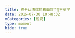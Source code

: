 ```yaml
---
title: 终于认清你的真面目了@王英宇
date: 2016-07-30 10:48:32
mCategories: [说说]
type: moment
hide: true
---
```


<div id="pics-20160730104832"></div>

<script src="/lib/moment/pics.js"></script>
<script>
var data = [
    {"link": "2016-07-30_000000.jpeg", "type": "shuoshuo"}
];
picsRender(data, "pics-20160730104832");
</script>
